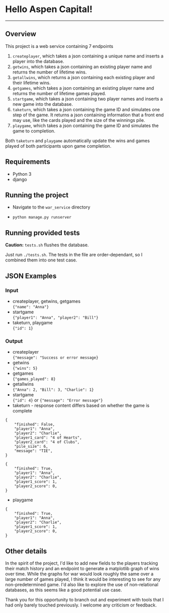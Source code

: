 # Hello Aspen Capital!
---
## Overview

This project is a web service containing 7 endpoints
1. ```createplayer```, which takes a json containing a unique name and inserts a player into the database.
2. ```getwins```, which takes a json containing an existing player name and returns the number of lifetime wins.
3.  ```getallwins```, which returns a json containing each existing player and their lifetime wins.
4. ```getgames```, which takes a json containing an existing player name and returns the number of lifetime games played.
5. ```startgame```, which takes a json containing two player names and inserts a new game into the database.
6. ```taketurn```, which takes a json containing the game ID and simulates one step of the game. It returns a json containing information that a front end may use, like the cards played and the size of the winnings pile.
7. ```playgame```, which takes a json containing the game ID and simulates the game to completion.

Both ```taketurn``` and ```playgame``` automatically update the wins and games played of both participants upon game completion.

## Requirements
- Python 3
- django

## Running the project
- Navigate to the ```war_service``` directory

- ```python manage.py runserver```

## Running provided tests
**Caution:** ```tests.sh``` flushes the database.

Just run ```./tests.sh```. The tests in the file are order-dependant, so I combined them into one test case.

## JSON Examples
### Input
- createplayer, getwins, getgames  
```{"name": "Anna"}```
- startgame  
```{"player1": "Anna", "player2": "Bill"}```
- taketurn, playgame  
```{"id": 1}```

### Output
- createplayer  
```{"message": "Success or error message}```
- getwins  
```{"wins": 5}```
- getgames  
```{"games_played": 8}```
- getallwins  
```{"Anna": 2, "Bill": 3, "Charlie": 1}```
- startgame  
```{"id": 4}``` or ```{"message": "Error message"}```
- taketurn - response content differs based on whether the game is complete
```
{   
    "finished": False,
    "player1": "Anna",
    "player2": "Charlie",
    "player1_card": "4 of Hearts",
    "player2_card": "4 of Clubs",
    "pile_size": 6,
    "message": "TIE",
}
```
```
{   
    "finished": True,
    "player1": "Anna",
    "player2": "Charlie",
    "player1_score": 1,
    "player2_score": 0,
}
```
- playgame  
```
{   
    "finished": True,
    "player1": "Anna",
    "player2": "Charlie",
    "player1_score": 1,
    "player2_score": 0,
}
```
## Other details
In the spirit of the project, I'd like to add new fields to the players tracking their match history and an endpoint to generate a matplotlib graph of wins over time. While the graphs for war would look roughly the same over a large number of games played, I think it would be interesting to see for any non-predetermined game. I'd also like to explore the use of non-relational databases, as this seems like a good potential use case.

Thank you for this opportunity to branch out and experiment with tools that I had only barely touched previously. I welcome any criticism or feedback.
